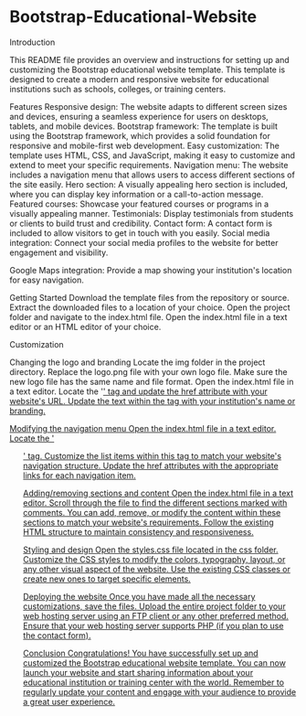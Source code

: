 # Bootstrap-Educational-Website

Introduction


This README file provides an overview and instructions for setting up and customizing the Bootstrap educational website template. This template is designed to create a modern and responsive website for educational institutions such as schools, colleges, or training centers.

Features
Responsive design: The website adapts to different screen sizes and devices, ensuring a seamless experience for users on desktops, tablets, and mobile devices.
Bootstrap framework: The template is built using the Bootstrap framework, which provides a solid foundation for responsive and mobile-first web development.
Easy customization: The template uses HTML, CSS, and JavaScript, making it easy to customize and extend to meet your specific requirements.
Navigation menu: The website includes a navigation menu that allows users to access different sections of the site easily.
Hero section: A visually appealing hero section is included, where you can display key information or a call-to-action message.
Featured courses: Showcase your featured courses or programs in a visually appealing manner.
Testimonials: Display testimonials from students or clients to build trust and credibility.
Contact form: A contact form is included to allow visitors to get in touch with you easily.
Social media integration: Connect your social media profiles to the website for better engagement and visibility.

Google Maps integration: Provide a map showing your institution's location for easy navigation.


Getting Started
Download the template files from the repository or source.
Extract the downloaded files to a location of your choice.
Open the project folder and navigate to the index.html file.
Open the index.html file in a text editor or an HTML editor of your choice.



Customization

Changing the logo and branding
Locate the img folder in the project directory.
Replace the logo.png file with your own logo file. Make sure the new logo file has the same name and file format.
Open the index.html file in a text editor.
Locate the '<a class="navbar-brand" href="#">' tag and update the href attribute with your website's URL.
Update the text within the <a class="navbar-brand" href="#"> tag with your institution's name or branding.


Modifying the navigation menu
Open the index.html file in a text editor.
Locate the '<ul class="navbar-nav ml-auto">' tag.
Customize the list items within this tag to match your website's navigation structure.
Update the href attributes with the appropriate links for each navigation item.


Adding/removing sections and content
Open the index.html file in a text editor.
Scroll through the file to find the different sections marked with comments.
You can add, remove, or modify the content within these sections to match your website's requirements.
Follow the existing HTML structure to maintain consistency and responsiveness.


Styling and design
Open the styles.css file located in the css folder.
Customize the CSS styles to modify the colors, typography, layout, or any other visual aspect of the website.
Use the existing CSS classes or create new ones to target specific elements.


Deploying the website
Once you have made all the necessary customizations, save the files.
Upload the entire project folder to your web hosting server using an FTP client or any other preferred method.
Ensure that your web hosting server supports PHP (if you plan to use the contact form).


Conclusion
Congratulations! You have successfully set up and customized the Bootstrap educational website template. You can now launch your website and start sharing information about your educational institution or training center with the world. Remember to regularly update your content and engage with your audience to provide a great user experience.
